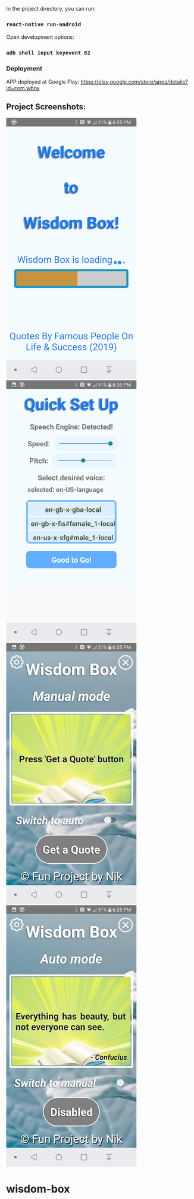 In the project directory, you can run:

### `react-native run-android`

Open development options:
### `adb shell input keyevent 82`

### Deployment

APP deployed at Google Play: https://play.google.com/store/apps/details?id=com.wbox

## Project Screenshots:
![screenshot 1](screenshots/splash.png "project screenshot")
![screenshot 2](screenshots/settings.png "project screenshot")
![screenshot 3](screenshots/one.png "project screenshot")
![screenshot 3](screenshots/two.png "project screenshot")
# wisdom-box
